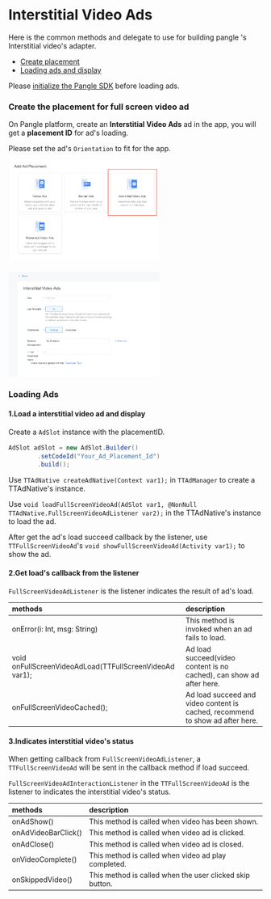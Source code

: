 # Interstitial Video Ads

Here is the common methods and delegate to use for building pangle 's Interstitial video's adapter.

  * [Create placement](#start/create_placement)
  * [Loading ads and display](#start/fullscreen_ad_load)


Please [initialize the Pangle SDK](1_prerequisites_initialize) before loading ads.


<a name="start/create_placement"></a>
### Create the placement for full screen video ad
On Pangle platform, create an **Interstitial Video Ads** ad in the app, you will get a **placement ID** for ad's loading.

Please set the ad's `Orientation` to fit for the app.

<img src="pics/fullscreen_add.png" alt="drawing" width="300"/>  <br>

<img src="pics/fullscreen_set.png" alt="drawing" width="300"/>

<a name="start/fullscreen_ad_load"></a>
### Loading Ads


#### 1.Load a interstitial video ad and display

Create a `AdSlot` instance with the placementID.

```java
AdSlot adSlot = new AdSlot.Builder()
        .setCodeId("Your_Ad_Placement_Id")
        .build();
```

Use `TTAdNative createAdNative(Context var1);` in `TTAdManager` to create a TTAdNative's instance.

Use `void loadFullScreenVideoAd(AdSlot var1, @NonNull TTAdNative.FullScreenVideoAdListener var2);` in the TTAdNative's instance to load the ad.

After get the ad's load succeed callback by the listener, use `TTFullScreenVideoAd`'s `void showFullScreenVideoAd(Activity var1);` to show the ad.

#### 2.Get load's callback from the listener

`FullScreenVideoAdListener` is the listener indicates the result of ad's load.

| methods | description |
| :--- | :--- |
| onError(i: Int, msg: String) | This method is invoked when an ad fails to load.  |
| void onFullScreenVideoAdLoad(TTFullScreenVideoAd var1); | Ad load succeed(video content is no cached), can show ad after here. |
| onFullScreenVideoCached(); | Ad load succeed and video content is cached, recommend to show ad after here. |


#### 3.Indicates interstitial video's status

When getting callback from `FullScreenVideoAdListener`, a `TTFullScreenVideoAd` will be sent in the callback method if load succeed.

`FullScreenVideoAdInteractionListener` in the `TTFullScreenVideoAd` is the listener to indicates the interstitial video's status.

| methods | description |
| :--- | :--- |
| onAdShow() |  This method is called when video has been shown. |
| onAdVideoBarClick() | This method is called when video ad is clicked. |
| onAdClose() | This method is called when video ad is closed. |
| onVideoComplete() | This method is called when video ad play completed. |
| onSkippedVideo() | This method is called when the user clicked skip button. |
